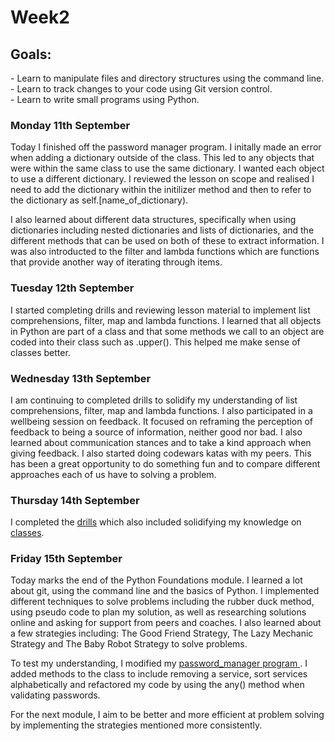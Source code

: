 <h1>Week2</h1>

<h2>Goals:</h2>
- Learn to manipulate files and directory structures using the command line.<br>
- Learn to track changes to your code using Git version control.<br>
- Learn to write small programs using Python.<br>

<h3>Monday 11th September</h3>

Today I finished off the password manager program. I initally made an error when adding a dictionary outside of the class. This led to any objects that were within the same class to use the same dictionary. I wanted each object to use a different dictionary. I reviewed the lesson on scope and realised I need to add the dictionary within the initilizer method and then to refer to the dictionary as self.[name_of_dictionary).  

I also learned about different data structures, specifically when using dictionaries including nested dictionaries and lists of dictionaries, and the different methods that can be used on both of these to extract information. I was also introducted to the filter and lambda functions which are functions that provide another way of iterating through items.

<h3>Tuesday 12th September</h3>

I started completing drills and reviewing lesson material to implement list comprehensions, filter, map and lambda functions. 
I learned that all objects in Python are part of a class and that some methods we call to an object are coded into their class such as .upper(). This helped me make sense of classes better.

<h3>Wednesday 13th September</h3>

I am continuing to completed drills to solidify my understanding of list comprehensions, filter, map and lambda functions. I also participated in a wellbeing session on feedback. It focused on reframing the perception of feedback to being a source of information, neither good nor bad. I also learned about communication stances and to take a kind approach when giving feedback. I also started doing codewars katas with my peers. This has been a great opportunity to do something fun and to compare different approaches each of us have to solving a problem. 

<h3>Thursday 14th September</h3>

I completed the [drills](https://github.com/sandrasoi/My-Makers-Journey/blob/main/My-Programs/_1_lists_and_dictionaries_chapter3.py) which also included solidifying my knowledge on [classes](https://github.com/sandrasoi/My-Makers-Journey/blob/main/My-Programs/_2_classes_chapter3.py). 

<h3>Friday 15th September</h3>

Today marks the end of the Python Foundations module. I learned a lot about git, using the command line and the basics of Python. I implemented different techniques to solve problems including the rubber duck method, using pseudo code to plan my solution, as well as researching solutions online and asking for support from peers and coaches. I also learned about a few strategies including: 
The Good Friend Strategy, The Lazy Mechanic Strategy and The Baby Robot Strategy to solve problems. 

To test my understanding, I modified my [password_manager program ](https://github.com/sandrasoi/My-Makers-Journey/blob/main/My-Programs/password_manager_2.py). I added methods to the class to include removing a service, sort services alphabetically and refactored my code by using the any() method when validating passwords.  

For the next module, I aim to be better and more efficient at problem solving by implementing the strategies mentioned more consistently. 
